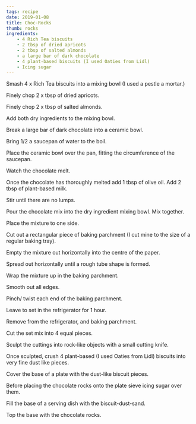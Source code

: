 ```yaml
---
tags: recipe
date: 2019-01-08
title: Choc-Rocks
thumb: rocks
ingredients:
    - 4 Rich Tea biscuits
    - 2 tbsp of dried apricots
    - 2 tbsp of salted almonds
    - a large bar of dark chocolate
    - 4 plant-based biscuits (I used Oaties from Lidl) 
    - Icing sugar
---
```


Smash 4 x Rich Tea biscuits into a mixing bowl (I used a pestle a mortar.)

Finely chop 2 x tbsp of dried apricots.

Finely chop 2 x tbsp of salted almonds.

Add both dry ingredients to the mixing bowl.

Break a large bar of dark chocolate into a ceramic bowl.

Bring 1/2 a saucepan of water to the boil.

Place the ceramic bowl over the pan, fitting the circumference of the saucepan.

Watch the chocolate melt.

Once the chocolate has thoroughly melted add 1 tbsp of olive oil.
Add 2 tbsp of plant-based milk.

Stir until there are no lumps.

Pour the chocolate mix into the dry ingredient mixing bowl.
Mix together.

Place the mixture to one side.

Cut out a rectangular piece of baking parchment (I cut mine to the size of a regular baking tray).

Empty the mixture out horizontally into the centre of the paper.

Spread out horizontally until a rough tube shape is formed.

Wrap the mixture up in the baking parchment.

Smooth out all edges.

Pinch/ twist each end of the baking parchment.

Leave to set in the refrigerator for 1 hour.

Remove from the refrigerator, and baking parchment.

Cut the set mix into 4 equal pieces.

Sculpt the cuttings into rock-like objects with a small cutting knife.

Once sculpted, crush 4 plant-based (I used Oaties from Lidl) biscuits into very fine dust like pieces.

Cover the base of a plate with the dust-like biscuit pieces.

Before placing the chocolate rocks onto the plate sieve icing sugar over them.

Fill the base of a serving dish with the biscuit-dust-sand.

Top the base with the chocolate rocks.